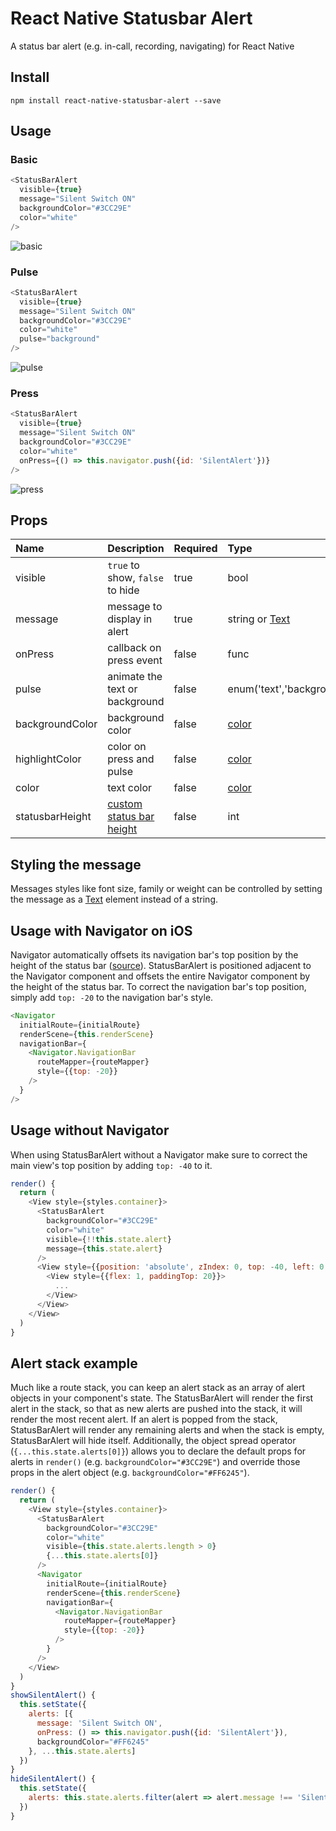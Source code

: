 # React Native Statusbar Alert

A status bar alert (e.g. in-call, recording, navigating) for React Native

## Install

`npm install react-native-statusbar-alert --save`

## Usage

### Basic

```js
<StatusBarAlert
  visible={true}
  message="Silent Switch ON"
  backgroundColor="#3CC29E"
  color="white"
/>
```

![basic](react-native-statusbar-alert.mov.gif)

### Pulse

```js
<StatusBarAlert
  visible={true}
  message="Silent Switch ON"
  backgroundColor="#3CC29E"
  color="white"
  pulse="background"
/>
```

![pulse](react-native-statusbar-alert-pulse.mov.gif)

### Press

```js
<StatusBarAlert
  visible={true}
  message="Silent Switch ON"
  backgroundColor="#3CC29E"
  color="white"
  onPress={() => this.navigator.push({id: 'SilentAlert'})}
/>
```

![press](react-native-statusbar-alert-press.mov.gif)

## Props

| Name            | Description                     | Required    | Type                      | Default
| :-------------  | :------------------------------ | :---------- | :------------------------ | :------
| visible         | `true` to show, `false` to hide | true        | bool                      | `false`
| message         | message to display in alert     | true        | string or [Text][3]       | `''`
| onPress         | callback on press event         | false       | func                      | `null`
| pulse           | animate the text or background  | false       | enum('text','background') | `false`
| backgroundColor | background color                | false       | [color][1]                | `'#3DD84C'`
| highlightColor  | color on press and pulse        | false       | [color][1]                | `darken(this.props.backgroundColor, 0.9)`
| color           | text color                      | false       | [color][1]                | `'white'`
| statusbarHeight | [custom status bar height][2]   | false       | int                       | 20

[1]: https://facebook.github.io/react-native/docs/colors.html  "Colors"
[2]: https://github.com/brentvatne/react-native-status-bar-size "react-native-status-bar-size"
[3]: http://facebook.github.io/react-native/docs/text.html "Text"

## Styling the message

Messages styles like font size, family or weight can be controlled by setting the message as a [Text][3] element instead of a string.

## Usage with Navigator on iOS

Navigator automatically offsets its navigation bar's top position by the height of the status bar ([source](https://github.com/facebook/react-native/blob/ca2fb70fa9affc6ad9acae6bf116c084cdaa0da3/Libraries/CustomComponents/Navigator/NavigatorNavigationBarStylesIOS.js#L42)). StatusBarAlert is positioned adjacent to the Navigator component and offsets the entire Navigator component by the height of the status bar. To correct the navigation bar's top position, simply add `top: -20` to the navigation bar's style.

```js
<Navigator
  initialRoute={initialRoute}
  renderScene={this.renderScene}
  navigationBar={
    <Navigator.NavigationBar
      routeMapper={routeMapper}
      style={{top: -20}}
    />
  }
/>
```

## Usage without Navigator

When using StatusBarAlert without a Navigator make sure to correct the main view's top position by adding `top: -40` to it.

```js
render() {
  return (
    <View style={styles.container}>
      <StatusBarAlert
        backgroundColor="#3CC29E"
        color="white"
        visible={!!this.state.alert}
        message={this.state.alert}
      />
      <View style={{position: 'absolute', zIndex: 0, top: -40, left: 0, right: 0, bottom: 0}}>
        <View style={{flex: 1, paddingTop: 20}}>
          ...
        </View>
      </View>
    </View>
  )
}
```

## Alert stack example

Much like a route stack, you can keep an alert stack as an array of alert objects in your component's state. The StatusBarAlert will render the first alert in the stack, so that as new alerts are pushed into the stack, it will render the most recent alert. If an alert is popped from the stack, StatusBarAlert will render any remaining alerts and when the stack is empty, StatusBarAlert will hide itself. Additionally, the object spread operator (`{...this.state.alerts[0]}`) allows you to declare the default props for alerts in `render()` (e.g. `backgroundColor="#3CC29E"`) and override those props in the alert object (e.g. `backgroundColor="#FF6245"`).

```js
render() {
  return (
    <View style={styles.container}>
      <StatusBarAlert
        backgroundColor="#3CC29E"
        color="white"
        visible={this.state.alerts.length > 0}
        {...this.state.alerts[0]}
      />
      <Navigator
        initialRoute={initialRoute}
        renderScene={this.renderScene}
        navigationBar={
          <Navigator.NavigationBar
            routeMapper={routeMapper}
            style={{top: -20}}
          />
        }
      />
    </View>
  )
}
showSilentAlert() {
  this.setState({
    alerts: [{
      message: 'Silent Switch ON',
      onPress: () => this.navigator.push({id: 'SilentAlert'}),
      backgroundColor="#FF6245"
    }, ...this.state.alerts]
  })
}
hideSilentAlert() {
  this.setState({
    alerts: this.state.alerts.filter(alert => alert.message !== 'Silent Switch ON')
  })
}
```
